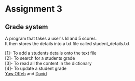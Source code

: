 # Assignment 3
## Grade system
A program that takes a user's Id and 5 scores.<br>
It then stores the details into a txt file called student_details.txt.

[1]- To add a students details onto the text file<br>
[2]- To search for a students grade<br>
[3]- To read all the content in the dictionary<br>
[4]- To update a student grade<br>
<a href="yawoffeh/github.com">Yaw Offeh</a> and <a href="https://github.com/Beloved21">David</a>

